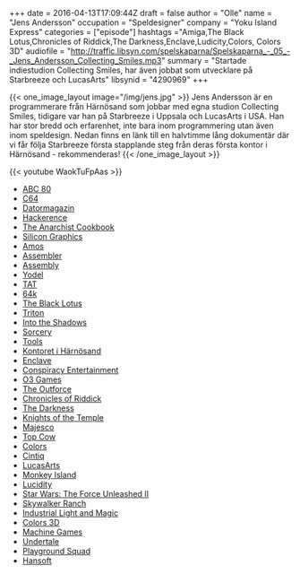 +++
date = 2016-04-13T17:09:44Z
draft = false
author = "Olle"
name = "Jens Andersson"
occupation = "Speldesigner"
company = "Yoku Island Express"
categories = ["episode"]
hashtags ="Amiga,The Black Lotus,Chronicles of Riddick,The Darkness,Enclave,Ludicity,Colors, Colors 3D"
audiofile = "http://traffic.libsyn.com/spelskaparna/Spelskaparna_-_05_-_Jens_Andersson_Collecting_Smiles.mp3"
summary = "Startade indiestudion Collecting Smiles, har även jobbat som utvecklare på Starbreeze och LucasArts"
libsynid = "4290969"
+++

{{< one_image_layout image="/img/jens.jpg" >}}
Jens Andersson är en programmerare från Härnösand som jobbar med egna studion Collecting Smiles, tidigare var han på Starbreeze i Uppsala och LucasArts i USA. Han har stor bredd och erfarenhet, inte bara inom programmering utan även inom speldesign. Nedan finns en länk till en halvtimme lång dokumentär där vi får följa Starbreeze första stapplande steg från deras första kontor i Härnösand - rekommenderas! 
{{< /one_image_layout >}}

<div style="margin-top: 1em; margin-bottom: 1em;">
{{< youtube WaokTuFpAas >}}
</div>

* [ABC 80](https://sv.wikipedia.org/wiki/ABC_80)
* [C64](https://en.wikipedia.org/wiki/Commodore_64)
* [Datormagazin](http://spelpappan.se/2014/08/spelpappan-hittar-guldkorn-sa-tillverkar-storbolagen-de-storsta-hitsen/)
* [Hackerence](https://www.hackerence.com/)
* [The Anarchist Cookbook](https://en.wikipedia.org/wiki/The_Anarchist_Cookbook)
* [Silicon Graphics](https://en.wikipedia.org/wiki/Silicon_Graphics)
* [Amos](https://en.wikipedia.org/wiki/AMOS_(programming_language))
* [Assembler](https://en.wikipedia.org/wiki/Assembly_language)
* [Assembly](http://www.assembly.org/winter16)
* [Yodel](http://www.pouet.net/groups.php?which=380)
* [TAT](https://sv.wikipedia.org/wiki/Blackberry_Limited#F.C3.B6rv.C3.A4rv)
* [64k](https://en.wikipedia.org/wiki/64K_intro)
* [The Black Lotus](http://www.pouet.net/groups.php?which=1)
* [Triton](http://www.pouet.net/groups.php?which=161)
* [Into the Shadows](https://www.youtube.com/watch?v=f_rIMO04m4E)
* [Sorcery](https://www.unseen64.net/2011/10/22/sorcery-starbreeze-studios-pc-cancelled/)
* [Tools](https://en.wikipedia.org/wiki/Game_development_tool)
* [Kontoret i Härnösand](https://www.youtube.com/watch?v=XXb_V1lSv7o)
* [Enclave](https://www.youtube.com/watch?v=llXVrlNZRnw)
* [Conspiracy Entertainment](https://en.wikipedia.org/wiki/Conspiracy_Entertainment)
* [O3 Games](http://www.giantbomb.com/o3-games-ab/3010-321/)
* [The Outforce](https://www.youtube.com/watch?v=F6XnWjX2HjQ)
* [Chronicles of Riddick](https://www.youtube.com/watch?v=fhVeNcMZKF8)
* [The Darkness](https://www.youtube.com/watch?v=S3rLY51Jx_c)
* [Knights of the Temple](https://en.wikipedia.org/wiki/Knights_of_the_Temple:_Infernal_Crusade)
* [Majesco](https://en.wikipedia.org/wiki/Majesco)
* [Top Cow](http://www.topcow.com/)
* [Colors](http://colorslive.com/)
* [Cintiq](http://www.wacom.com/~/media/images/products/pen-displays/cintiq-27qhd-touch/dth2700-12-g.jpg)
* [LucasArts](https://en.wikipedia.org/wiki/LucasArts)
* [Monkey Island](https://www.youtube.com/watch?v=HO0rCAiXGZo)
* [Lucidity](https://www.youtube.com/watch?v=_Sz4z7gI0nw)
* [Star Wars: The Force Unleashed II ](https://www.youtube.com/watch?v=LW6Y4RDfVdI)
* [Skywalker Ranch](https://en.wikipedia.org/wiki/Skywalker_Ranch)
* [Industrial Light and Magic](http://www.ilm.com/)
* [Colors 3D](https://www.youtube.com/watch?v=QMXNQodAzrE)
* [Machine Games](http://www.machinegames.com/)
* [Undertale](http://store.steampowered.com/app/391540/)
* [Playground Squad](http://www.playgroundsquad.com/)
* [Hansoft](http://hansoft.com/)

